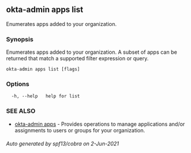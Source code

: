 ## okta-admin apps list

Enumerates apps added to your organization.

### Synopsis

Enumerates apps added to your organization. A subset of apps can be returned that match a supported filter expression or query.

```
okta-admin apps list [flags]
```

### Options

```
  -h, --help   help for list
```

### SEE ALSO

* [okta-admin apps](okta-admin_apps.md)	 - Provides operations to manage applications and/or assignments to users or groups for your organization.

###### Auto generated by spf13/cobra on 2-Jun-2021
